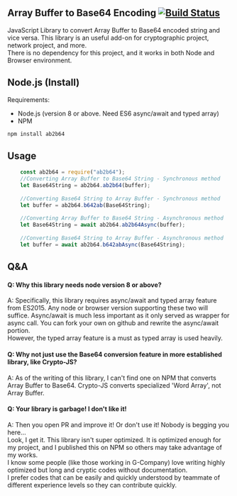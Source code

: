 ## Array Buffer to Base64 Encoding [![Build Status](https://travis-ci.com/Randy341/arrayBuffer2Base64.svg?branch=master)](https://travis-ci.com/Randy341/arrayBuffer2Base64)
JavaScript Library to convert Array Buffer to Base64 encoded string and vice versa.  This library is an useful add-on for cryptographic project, network project, and more.  
There is no dependency for this project, and it works in both Node and Browser environment.  

## Node.js (Install)  
Requirements:
- Node.js (version 8 or above.  Need ES6 async/await and typed array)
- NPM
```bash
npm install ab2b64
````

## Usage
```javascript
    const ab2b64 = require("ab2b64");
    //Converting Array Buffer to Base64 String - Synchronous method
    let Base64String = ab2b64.ab2b64(buffer);
    
    //Converting Base64 String to Array Buffer - Synchronous method
    let buffer = ab2b64.b642ab(Base64String);
    
    //Converting Array Buffer to Base64 String - Asynchronous method
    let Base64String = await ab2b64.ab2b64Async(buffer);
        
    //Converting Base64 String to Array Buffer - Asynchronous method
    let buffer = await ab2b64.b642abAsync(Base64String);
```

## Q&A
#### Q: Why this library needs node version 8 or above?
A: Specifically, this library requires async/await and typed array feature from ES2015.  Any node or browser version supporting
these two will suffice.  Async/await is much less important as it only served as wrapper for 
async call.  You can fork your own on github and rewrite the async/await portion.  
However, the typed array feature is a must as typed array is used heavily.  

#### Q: Why not just use the Base64 conversion feature in more established library, like Crypto-JS?
A: As of the writing of this library, I can't find one on NPM that converts Array Buffer to Base64.  Crypto-JS 
converts specialized 'Word Array', not Array Buffer.

#### Q: Your library is garbage!  I don't like it!
A: Then you open PR and improve it! Or don't use it! Nobody is begging you here...   
Look, I get it.  This library isn't super optimized.  It is optimized enough for
my project, and I published this on NPM so others may take advantage of my works.  
I know some people (like those working in G-Company) 
love writing highly optimized but long and cryptic codes without documentation.   
I prefer codes that can be easily 
and quickly understood by teammate of different experience levels so they can contribute quickly.

    
    
    

